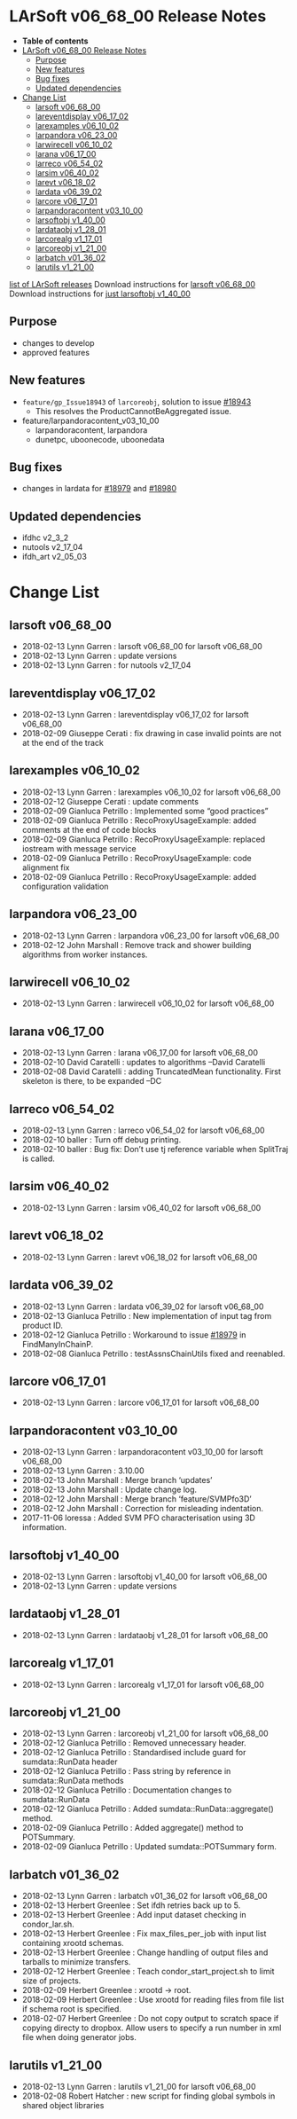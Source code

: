 LArSoft v06_68_00 Release Notes
======================================================================

-   **Table of contents**
-   [LArSoft v06_68_00 Release Notes](#LArSoft-v06_68_00-Release-Notes)
    -   [Purpose](#Purpose)
    -   [New features](#New-features)
    -   [Bug fixes](#Bug-fixes)
    -   [Updated dependencies](#Updated-dependencies)
-   [Change List](#Change-List)
    -   [larsoft v06_68_00](#larsoft-v06_68_00)
    -   [lareventdisplay v06_17_02](#lareventdisplay-v06_17_02)
    -   [larexamples v06_10_02](#larexamples-v06_10_02)
    -   [larpandora v06_23_00](#larpandora-v06_23_00)
    -   [larwirecell v06_10_02](#larwirecell-v06_10_02)
    -   [larana v06_17_00](#larana-v06_17_00)
    -   [larreco v06_54_02](#larreco-v06_54_02)
    -   [larsim v06_40_02](#larsim-v06_40_02)
    -   [larevt v06_18_02](#larevt-v06_18_02)
    -   [lardata v06_39_02](#lardata-v06_39_02)
    -   [larcore v06_17_01](#larcore-v06_17_01)
    -   [larpandoracontent v03_10_00](#larpandoracontent-v03_10_00)
    -   [larsoftobj v1_40_00](#larsoftobj-v1_40_00)
    -   [lardataobj v1_28_01](#lardataobj-v1_28_01)
    -   [larcorealg v1_17_01](#larcorealg-v1_17_01)
    -   [larcoreobj v1_21_00](#larcoreobj-v1_21_00)
    -   [larbatch v01_36_02](#larbatch-v01_36_02)
    -   [larutils v1_21_00](#larutils-v1_21_00)

[list of LArSoft releases](LArSoft_release_list)
Download instructions for [larsoft v06_68_00](http://scisoft.fnal.gov/scisoft/bundles/larsoft/v06_68_00/larsoft-v06_68_00.html)
Download instructions for [just larsoftobj v1_40_00](http://scisoft.fnal.gov/scisoft/bundles/larsoftobj/v1_40_00/larsoftobj-v1_40_00.html)

Purpose
--------------------

-   changes to develop
-   approved features

New features
------------------------------

-   `feature/gp_Issue18943` of `larcoreobj`, solution to issue [\#18943](/redmine/issues/18943 "Bug: Problem with sumdata::RunData aggregation (Closed)")
    -   This resolves the ProductCannotBeAggregated issue.
-   feature/larpandoracontent_v03_10_00
    -   larpandoracontent, larpandora
    -   dunetpc, uboonecode, uboonedata

Bug fixes
------------------------

-   changes in lardata for [\#18979](/redmine/issues/18979 "Feature: Retrieve art::InputTag by art::ProductID (Closed)") and [\#18980](/redmine/issues/18980 "Feature: Failure of FindManyInChainP when the associated products haven't been read yet (Accepted)")

Updated dependencies
----------------------------------------------

-   ifdhc v2_3_2
-   nutools v2_17_04
-   ifdh_art v2_05_03

Change List
============================

larsoft v06_68_00
------------------------------------------

-   2018-02-13 Lynn Garren : larsoft v06_68_00 for larsoft v06_68_00
-   2018-02-13 Lynn Garren : update versions
-   2018-02-13 Lynn Garren : for nutools v2_17_04

lareventdisplay v06_17_02
----------------------------------------------------------

-   2018-02-13 Lynn Garren : lareventdisplay v06_17_02 for larsoft v06_68_00
-   2018-02-09 Giuseppe Cerati : fix drawing in case invalid points are not at the end of the track

larexamples v06_10_02
--------------------------------------------------

-   2018-02-13 Lynn Garren : larexamples v06_10_02 for larsoft v06_68_00
-   2018-02-12 Giuseppe Cerati : update comments
-   2018-02-09 Gianluca Petrillo : Implemented some “good practices”
-   2018-02-09 Gianluca Petrillo : RecoProxyUsageExample: added comments at the end of code blocks
-   2018-02-09 Gianluca Petrillo : RecoProxyUsageExample: replaced iostream with message service
-   2018-02-09 Gianluca Petrillo : RecoProxyUsageExample: code alignment fix
-   2018-02-09 Gianluca Petrillo : RecoProxyUsageExample: added configuration validation

larpandora v06_23_00
------------------------------------------------

-   2018-02-13 Lynn Garren : larpandora v06_23_00 for larsoft v06_68_00
-   2018-02-12 John Marshall : Remove track and shower building algorithms from worker instances.

larwirecell v06_10_02
--------------------------------------------------

-   2018-02-13 Lynn Garren : larwirecell v06_10_02 for larsoft v06_68_00

larana v06_17_00
----------------------------------------

-   2018-02-13 Lynn Garren : larana v06_17_00 for larsoft v06_68_00
-   2018-02-10 David Caratelli : updates to algorithms –David Caratelli
-   2018-02-08 David Caratelli : adding TruncatedMean functionality. First skeleton is there, to be expanded –DC

larreco v06_54_02
------------------------------------------

-   2018-02-13 Lynn Garren : larreco v06_54_02 for larsoft v06_68_00
-   2018-02-10 baller : Turn off debug printing.
-   2018-02-10 baller : Bug fix: Don’t use tj reference variable when SplitTraj is called.

larsim v06_40_02
----------------------------------------

-   2018-02-13 Lynn Garren : larsim v06_40_02 for larsoft v06_68_00

larevt v06_18_02
----------------------------------------

-   2018-02-13 Lynn Garren : larevt v06_18_02 for larsoft v06_68_00

lardata v06_39_02
------------------------------------------

-   2018-02-13 Lynn Garren : lardata v06_39_02 for larsoft v06_68_00
-   2018-02-13 Gianluca Petrillo : New implementation of input tag from product ID.
-   2018-02-12 Gianluca Petrillo : Workaround to issue [\#18979](/redmine/issues/18979 "Feature: Retrieve art::InputTag by art::ProductID (Closed)") in FindManyInChainP.
-   2018-02-08 Gianluca Petrillo : testAssnsChainUtils fixed and reenabled.

larcore v06_17_01
------------------------------------------

-   2018-02-13 Lynn Garren : larcore v06_17_01 for larsoft v06_68_00

larpandoracontent v03_10_00
--------------------------------------------------------------

-   2018-02-13 Lynn Garren : larpandoracontent v03_10_00 for larsoft v06_68_00
-   2018-02-13 Lynn Garren : 3.10.00
-   2018-02-13 John Marshall : Merge branch ‘updates’
-   2018-02-13 John Marshall : Update change log.
-   2018-02-12 John Marshall : Merge branch ‘feature/SVMPfo3D’
-   2018-02-12 John Marshall : Correction for misleading indentation.
-   2017-11-06 loressa : Added SVM PFO characterisation using 3D information.

larsoftobj v1_40_00
----------------------------------------------

-   2018-02-13 Lynn Garren : larsoftobj v1_40_00 for larsoft v06_68_00
-   2018-02-13 Lynn Garren : update versions

lardataobj v1_28_01
----------------------------------------------

-   2018-02-13 Lynn Garren : lardataobj v1_28_01 for larsoft v06_68_00

larcorealg v1_17_01
----------------------------------------------

-   2018-02-13 Lynn Garren : larcorealg v1_17_01 for larsoft v06_68_00

larcoreobj v1_21_00
----------------------------------------------

-   2018-02-13 Lynn Garren : larcoreobj v1_21_00 for larsoft v06_68_00
-   2018-02-12 Gianluca Petrillo : Removed unnecessary header.
-   2018-02-12 Gianluca Petrillo : Standardised include guard for sumdata::RunData header
-   2018-02-12 Gianluca Petrillo : Pass string by reference in sumdata::RunData methods
-   2018-02-12 Gianluca Petrillo : Documentation changes to sumdata::RunData
-   2018-02-12 Gianluca Petrillo : Added sumdata::RunData::aggregate() method.
-   2018-02-09 Gianluca Petrillo : Added aggregate() method to POTSummary.
-   2018-02-09 Gianluca Petrillo : Updated sumdata::POTSummary form.

larbatch v01_36_02
--------------------------------------------

-   2018-02-13 Lynn Garren : larbatch v01_36_02 for larsoft v06_68_00
-   2018-02-13 Herbert Greenlee : Set ifdh retries back up to 5.
-   2018-02-13 Herbert Greenlee : Add input dataset checking in condor_lar.sh.
-   2018-02-13 Herbert Greenlee : Fix max_files_per_job with input list containing xrootd schemas.
-   2018-02-13 Herbert Greenlee : Change handling of output files and tarballs to minimize transfers.
-   2018-02-12 Herbert Greenlee : Teach condor_start_project.sh to limit size of projects.
-   2018-02-09 Herbert Greenlee : xrootd -\> root.
-   2018-02-09 Herbert Greenlee : Use xrootd for reading files from file list if schema root is specified.
-   2018-02-07 Herbert Greenlee : Do not copy output to scratch space if copying directy to dropbox. Allow users to specify a run number in xml file when doing generator jobs.

larutils v1_21_00
------------------------------------------

-   2018-02-13 Lynn Garren : larutils v1_21_00 for larsoft v06_68_00
-   2018-02-08 Robert Hatcher : new script for finding global symbols in shared object libraries

